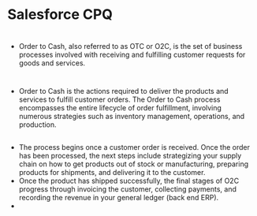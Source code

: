 # Salesforce CPQ
#
* Order to Cash, also referred to as OTC or O2C, is the set of business processes involved with receiving and fulfilling customer requests for goods and services.
#
*  Order to Cash is the actions required to deliver the products and services to fulfill customer orders. The Order to Cash process encompasses the entire lifecycle of order fulfillment, involving numerous strategies such as inventory management, operations, and production. 
##
* The process begins once a customer order is received. Once the order has been processed, the next steps include strategizing your supply chain on how to get products out of stock or manufacturing, preparing products for shipments, and delivering it to the customer. 
* Once the product has shipped successfully, the final stages of O2C progress through invoicing the customer, collecting payments, and recording the revenue in your general ledger (back end ERP). 
* 
